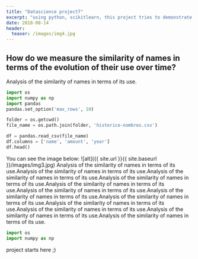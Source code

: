```yaml
---
title: "Datascience project7"
excerpt: "using python, scikitlearn, this project tries to demonstrate my expertise in working with machine learning packages"
date: 2018-08-14
header:
  teaser: /images/img4.jpg
---
```

## How do we measure the similarity of names in terms of the evolution of their use over time?

Analysis of the similarity of names in terms of its use.

```python
import os
import numpy as np
import pandas
pandas.set_option('max_rows', 10)

folder = os.getcwd()
file_name = os.path.join(folder, 'historico-nombres.csv')

df = pandas.read_csv(file_name)
df.columns = ['name', 'amount', 'year']
df.head()
```
You can see the image below:
![alt]({{ site.url }}{{ site.baseurl }}/images/img3.jpg)
Analysis of the similarity of names in terms of its use.Analysis of the similarity of names in terms of its use.Analysis of the similarity of names in terms of its use.Analysis of the similarity of names in terms of its use.Analysis of the similarity of names in terms of its use.Analysis of the similarity of names in terms of its use.Analysis of the similarity of names in terms of its use.Analysis of the similarity of names in terms of its use.Analysis of the similarity of names in terms of its use.Analysis of the similarity of names in terms of its use.Analysis of the similarity of names in terms of its use.Analysis of the similarity of names in terms of its use.

```python
import os
import numpy as np
```
project starts here ;)
